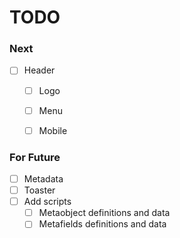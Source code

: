 # TODO

### Next
- [ ] Header
    - [ ] Logo
    - [ ] Menu
    - [ ] Mobile


### For Future
- [ ] Metadata
- [ ] Toaster
- [ ] Add scripts
    - [ ] Metaobject definitions and data
    - [ ] Metafields definitions and data
